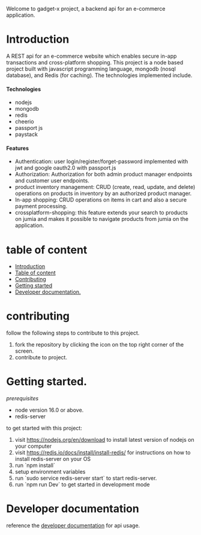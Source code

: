 <p>Welcome to gadget-x project, a backend api for an e-commerce application.</p>
<h1 id="Introduction" >Introduction</h1>
<p>
A REST api for an e-commerce website which enables secure in-app transactions and cross-platform shopping. This project is a node based project built with javascript programming language, mongodb (nosql database), and Redis (for caching). The technologies implemented include.
</p>
<h4>Technologies</h4>
<ul>
 <li>nodejs</li>
 <li>mongodb</li>
 <li>redis</li>
 <li>cheerio</li>
 <li>passport js</li>
 <li>paystack</li>
</ul>
<h4>Features</h4>
<ul>
 <li>Authentication: user login/register/forget-password implemented with jwt and google oauth2.0 with passport.js</li>
 <li>Authorization: Authorization for both admin product manager endpoints and customer user endpoints.</li>
 <li>product inventory management: CRUD (create, read, update, and delete) operations on products in inventory by an authorized product manager.</li>
 <li>In-app shopping: CRUD operations on items in cart and also a secure payment processing.</li>
 <li>crossplatform-shopping: this feature extends your search to products on jumia and makes it possible to navigate products from jumia on the application. </li>
</ul>
<h1 id="table-of-content" >table of content</h1>
<ul>
 <li><a href="#Introduction" >Introduction</a></li>
 <li><a href="#table-of-content" >Table of content</a></li>
 <li><a href="#contributing" >Contributing</a></li>
<li><a href="#getting-started" >Getting started</a></li>
 <li><a href="#developer-documentation" >Developer documentation.</a></li>
</ul>
<h1 id="contributing">contributing</h1>
<p>follow the following steps to contribute to this project.</p>
<ol>
 <li>fork the repository by clicking the icon on the top right corner of the screen.</li>
 <li>contribute to project.</li>
</ol>
<h1 id="geting-started" >Getting started.</h1>
<i>prerequisites</i>
<ul>
 <li>node version 16.0 or above.</li>
 <li>redis-server</li>
</ul>
<p>to get started with this project:</p>
<ol>
 <li> visit <a href="https://nodejs.org/en/download" >https://nodejs.org/en/download</a> to install latest version of nodejs on your computer
</li>
 <li>visit <a href="https://redis.io/docs/install/install-redis/">https://redis.io/docs/install/install-redis/</a> for instructions on how to install redis-server on your OS</li>
 <li>run `npm install`</li>
 <li>setup environment variables</li>
 <li>run `sudo service redis-server start` to start redis-server.</li>
 <li>run `npm run Dev` to get started in development mode</li>
</ol>
<h1 id="developer-documentation" >Developer documentation</h1>
<p>reference the <a href="https://documenter.getpostman.com/view/20519100/2s93RZLpYY" >developer documentation</a> for api usage.</p>

